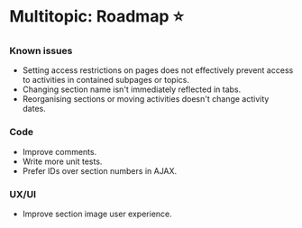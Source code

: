 # Multitopic: Roadmap ⭐


### Known issues

* Setting access restrictions on pages does not effectively prevent access to activities in contained subpages or topics.
* Changing section name isn't immediately reflected in tabs.
* Reorganising sections or moving activities doesn't change activity dates.


### Code

* Improve comments.
* Write more unit tests.
* Prefer IDs over section numbers in AJAX.


### UX/UI

* Improve section image user experience.
